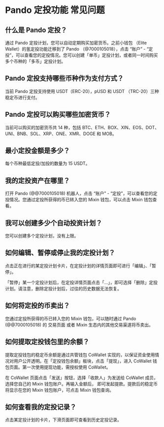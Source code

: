# Pando 定投功能 常见问题

## 什么是 Pando 定投？

通过 Pando 定投计划，您可以自动定期购买加密货币。之前小钱包 （Elite Wallet）的氢定投功能迁移到了 Pando （@7000105018），点击 “账户” - “定投”，可以查看您的定投情况。您可以创建「单币」定投计划，或者同一时间购买多个币种的「多币」定投计划。

## Pando 定投支持哪些币种作为支付方式？

当前 Pando 定投支持使用 USDT（ERC-20），pUSD 和 USDT （TRC-20）三种稳定币进行支付。

## Pando 定投可以购买哪些加密货币？

当前可以购买的加密货币共 14 种，包括 BTC、ETH、BOX、XIN、EOS、DOT、UNI、BNB、SOL、XRP、ONE、XMR、DOGE 和 MOB。

## 最小定投金额是多少？

每个币种最低定投/加投的数量为 15 USDT。

## 我的定投资产在哪里？

打开 Pando (@@7000105018) 机器人，点击 “账户” - “定投”，可以查看您的定投情况。您通过定投所获得的币已转入您的 Mixin 钱包，可以点击 Mixin 钱包查看。

## 我可以创建多少个自动投资计划？

您可以创建多个定投计划，没有上限。

## 如何编辑、暂停或停止我的定投计划？

点击正在进行的某定投计划卡片，在定投计划的详情页面即可进行「编辑」、「暂停」。

「暂停」某一个定投计划后，在定投详情页面点击「…」，即可选择「删除」定投计划。请注意，删除定投计划后，过往的历史数据无法恢复。

## 如何将定投的币卖出？

您通过定投所获得的币已转入您的 Mixin 钱包，可以随时通过 Pando (@@7000105018) 的 交易页面 或者 Mixin 生态内的其他交易渠道将币卖出。

## 如何提取定投钱包里的余额？

提取定投钱包的稳定币余额是通过共管钱包 CoWallet 实现的，以保证资金使用情况对用户公开透明。在「定投钱包余额」板块，点击「提现」，进入 CoWallet 钱包页面。第一次使用提现功能，需授权使用 CoWallet。

在 CoWallet 页面点击「发送」按钮，选择「收款人」为发送给 CoWallet 成员，选择您自己的 Mixin 钱包账户。再输入金额后， 即可发起提款。提款后的稳定币将显示在您的 Mixin 钱包账户，可点击 Mixin 钱包查询。

## 如何查看我的定投记录？

点击某定投计划的卡片，下滑页面即可查看到历史定投记录。